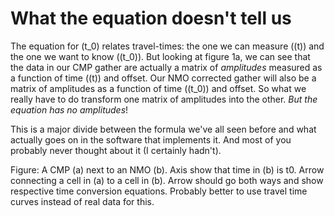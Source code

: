 # What the equation doesn't tell us

The equation for \(t_0\) relates travel-times: the one we can measure (\(t\)) and the one we want to know (\(t_0\)).
But looking at figure 1a, we can see that the data in our CMP gather are actually a matrix of *amplitudes* measured as a function of time (\(t\)) and offset.
Our NMO corrected gather will also be a matrix of amplitudes as a function of time (\(t_0\)) and offset.
So what we really have to do transform one matrix of amplitudes into the other.
*But the equation has no amplitudes*!

This is a major divide between the formula we've all seen before and what actually goes on in the software that implements it. And most of you probably never thought about it (I certainly hadn't).



Figure: A CMP (a) next to an NMO (b). Axis show that time in (b) is t0. Arrow connecting a cell in (a) to a cell in (b). Arrow should go both ways and show respective time conversion equations. Probably better to use travel time curves instead of real data for this.
